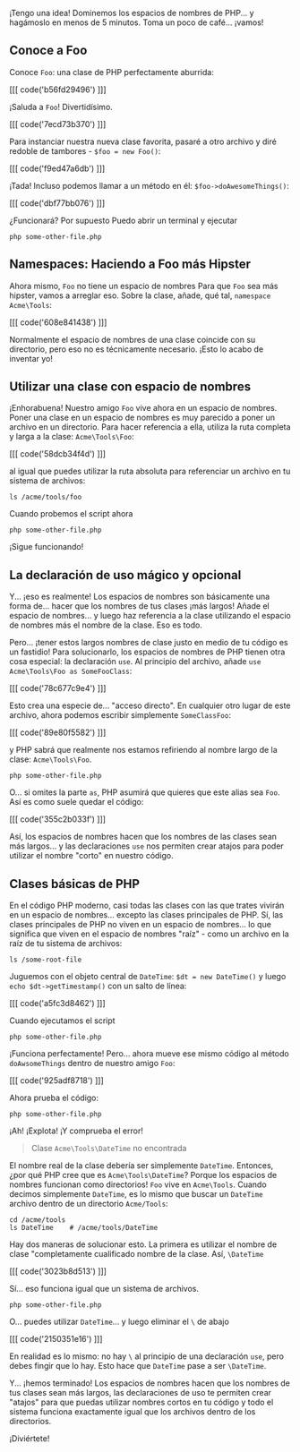 ¡Tengo una idea! Dominemos los espacios de nombres de PHP... y hagámoslo en menos de 5 minutos.
Toma un poco de café... ¡vamos!

## Conoce a Foo

Conoce `Foo`: una clase de PHP perfectamente aburrida:

[[[ code('b56fd29496') ]]]

¡Saluda a `Foo`! Divertidísimo.

[[[ code('7ecd73b370') ]]]

Para instanciar nuestra nueva clase favorita, pasaré a otro archivo y diré
redoble de tambores - `$foo = new Foo()`:

[[[ code('f9ed47a6db') ]]]

¡Tada! Incluso podemos llamar a un método en él: `$foo->doAwesomeThings()`:

[[[ code('dbf77bb076') ]]]

¿Funcionará? Por supuesto Puedo abrir un terminal y ejecutar

```terminal
php some-other-file.php
```

## Namespaces: Haciendo a Foo más Hipster

Ahora mismo, `Foo` no tiene un espacio de nombres Para que `Foo` sea más hipster, vamos a arreglar
eso. Sobre la clase, añade, qué tal, `namespace Acme\Tools`:

[[[ code('608e841438') ]]]

Normalmente el espacio de nombres de una clase coincide con su directorio, pero eso no es técnicamente 
necesario. ¡Esto lo acabo de inventar yo!

## Utilizar una clase con espacio de nombres

¡Enhorabuena! Nuestro amigo `Foo` vive ahora en un espacio de nombres. Poner una clase en
un espacio de nombres es muy parecido a poner un archivo en un directorio. Para hacer referencia a ella, utiliza la
ruta completa y larga a la clase: `Acme\Tools\Foo`:

[[[ code('58dcb34f4d') ]]]

al igual que puedes utilizar la ruta absoluta para referenciar un archivo en tu sistema de archivos:

```terminal-silent
ls /acme/tools/foo
```

Cuando probemos el script ahora

```terminal-silent
php some-other-file.php
```

¡Sigue funcionando!

## La declaración de uso mágico y opcional

Y... ¡eso es realmente! Los espacios de nombres son básicamente una forma de... hacer que los nombres de tus clases
¡más largos! Añade el espacio de nombres... y luego haz referencia a la clase utilizando el espacio de nombres más
el nombre de la clase. Eso es todo.

Pero... ¡tener estos largos nombres de clase justo en medio de tu código es un fastidio!
Para solucionarlo, los espacios de nombres de PHP tienen otra cosa especial: la declaración `use`.
Al principio del archivo, añade `use Acme\Tools\Foo as SomeFooClass`:

[[[ code('78c677c9e4') ]]]

Esto crea una especie de... "acceso directo". En cualquier otro lugar de este archivo, ahora podemos
escribir simplemente `SomeClassFoo`:

[[[ code('89e80f5582') ]]]

y PHP sabrá que realmente nos estamos refiriendo al nombre largo de la clase: `Acme\Tools\Foo`.

```terminal-silent
php some-other-file.php
```

O... si omites la parte `as`, PHP asumirá que quieres que este alias sea
`Foo`. Así es como suele quedar el código:

[[[ code('355c2b033f') ]]]

Así, los espacios de nombres hacen que los nombres de las clases sean más largos... y las declaraciones `use` nos permiten crear
atajos para poder utilizar el nombre "corto" en nuestro código.

## Clases básicas de PHP

En el código PHP moderno, casi todas las clases con las que trates vivirán en un espacio de nombres...
excepto las clases principales de PHP. Sí, las clases principales de PHP no viven en un espacio de nombres...
lo que significa que viven en el espacio de nombres "raíz" - como un archivo en la raíz
de tu sistema de archivos:

```terminal-silent
ls /some-root-file
```

Juguemos con el objeto central de `DateTime`: `$dt = new DateTime()` y luego
`echo $dt->getTimestamp()` con un salto de línea:

[[[ code('a5fc3d8462') ]]]

Cuando ejecutamos el script

```terminal-silent
php some-other-file.php
```

¡Funciona perfectamente! Pero... ahora mueve ese mismo código al método `doAwsomeThings`
dentro de nuestro amigo `Foo`:

[[[ code('925adf8718') ]]]

Ahora prueba el código:

```terminal-silent
php some-other-file.php
```

¡Ah! ¡Explota! ¡Y comprueba el error!

> Clase `Acme\Tools\DateTime` no encontrada

El nombre real de la clase debería ser simplemente `DateTime`. Entonces, ¿por qué PHP cree que es
`Acme\Tools\DateTime`? Porque los espacios de nombres funcionan como directorios! `Foo` vive
en `Acme\Tools`. Cuando decimos simplemente `DateTime`, es lo mismo que buscar un
`DateTime` archivo dentro de un directorio `Acme/Tools`:

```terminal-silent
cd /acme/tools
ls DateTime    # /acme/tools/DateTime
```

Hay dos maneras de solucionar esto. La primera es utilizar el nombre de clase "completamente cualificado
nombre de la clase. Así, `\DateTime` 

[[[ code('3023b8d513') ]]]

Sí... eso funciona igual que un sistema de archivos.

```terminal-silent
php some-other-file.php
```

O... puedes utilizar `DateTime`... y luego eliminar el `\` de abajo 

[[[ code('2150351e16') ]]]

En realidad es lo mismo: no hay `\` al principio de una declaración `use`, 
pero debes fingir que lo hay. Esto hace que `DateTime` pase a ser `\DateTime`.

Y... ¡hemos terminado! Los espacios de nombres hacen que los nombres de tus clases sean más largos, las declaraciones de uso te permiten
crear "atajos" para que puedas utilizar nombres cortos en tu código y todo el
sistema funciona exactamente igual que los archivos dentro de los directorios.

¡Diviértete!
